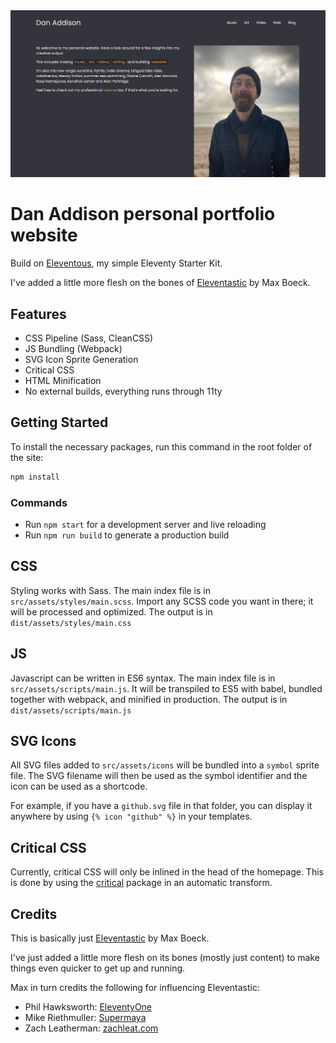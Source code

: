 <div align="center">
  <a href="https://danaddison.uk">
    <img alt="" src="src/assets/images/screenshot.jpg" width="800" />
  </a>
</div>

# Dan Addison personal portfolio website

Build on [Eleventous](https://github.com/DanAddison/eleventous), my simple Eleventy Starter Kit.

I've added a little more flesh on the bones of [Eleventastic](https://github.com/maxboeck/eleventastic) by Max Boeck.

## Features

-   CSS Pipeline (Sass, CleanCSS)
-   JS Bundling (Webpack)
-   SVG Icon Sprite Generation
-   Critical CSS
-   HTML Minification
-   No external builds, everything runs through 11ty

## Getting Started

To install the necessary packages, run this command in the root folder of the site:

```sh
npm install
```

### Commands

-   Run `npm start` for a development server and live reloading
-   Run `npm run build` to generate a production build

## CSS

Styling works with Sass. The main index file is in `src/assets/styles/main.scss`. Import any SCSS code you want in there; it will be processed and optimized. The output is in `dist/assets/styles/main.css`

## JS

Javascript can be written in ES6 syntax. The main index file is in `src/assets/scripts/main.js`. It will be transpiled to ES5 with babel, bundled together with webpack, and minified in production. The output is in `dist/assets/scripts/main.js`

## SVG Icons

All SVG files added to `src/assets/icons` will be bundled into a `symbol` sprite file. The SVG filename will then be used as the symbol identifier and the icon can be used as a shortcode.

For example, if you have a `github.svg` file in that folder, you can display it anywhere by using `{% icon "github" %}` in your templates.

## Critical CSS

Currently, critical CSS will only be inlined in the head of the homepage. This is done by using the [critical](https://github.com/addyosmani/critical) package in an automatic transform.

## Credits

This is basically just [Eleventastic](https://github.com/maxboeck/eleventastic) by Max Boeck.

I've just added a little more flesh on its bones (mostly just content) to make things even quicker to get up and running.

Max in turn credits the following for influencing Eleventastic:

-   Phil Hawksworth: [EleventyOne](https://github.com/philhawksworth/eleventyone)
-   Mike Riethmuller: [Supermaya](https://github.com/MadeByMike/supermaya)
-   Zach Leatherman: [zachleat.com](https://github.com/zachleat/zachleat.com)
